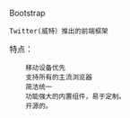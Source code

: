 Bootstrap

    Twitter(威特）推出的前端框架
    
   特点：
        
        移动设备优先   
        支持所有的主流浏览器
        简洁统一
        功能强大的内置组件，易于定制。
        开源的。     